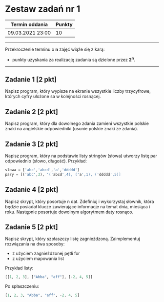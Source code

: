 # Zestaw zadań nr 1

| Termin oddania | Punkty     |
|----------------|:-----------|
|    09.03.2021 23:00 |   10        |

--- 
Przekroczenie terminu o **n** zajęć wiąże się z karą:
- punkty uzyskania za realizację zadania są dzielone przez **2<sup>n</sup>**.

--- 

## Zadanie 1 [2 pkt]
Napisz program, który wypisze na ekranie wszystkie liczby trzycyfrowe, których cyfry ułożone sa w kolejności rosnącej.

## Zadanie 2 [2 pkt]
Napisz program, który dla dowolnego zdania zamieni wszystkie polskie znaki na angielskie odpowiedniki (usunie polskie znaki ze zdania).

## Zadanie 3 [2 pkt]
Napisz program, który na podstawie listy stringów (słowa) utworzy listę par odpowiednio (słowo, długość).
Przykład:
```python
slowa = ['abc','abcd','a','ddddd']
pary = [('abc',3), '('abcd',4), ('a',1), ('ddddd',5)]
```
## Zadanie 4 [2 pkt]
Napisz skrypt, który posortuje n dat. Zdefiniuj i wykorzystaj słownik, która będzie posiadał klucze zawierające informacje na temat dnia, miesiąca i roku. Następnie posortuje dowolnym algorytmem daty rosnąco.

## Zadanie 5 [2 pkt]
Napisz skrypt, który szpłaszczy listę zagnieżdzoną. Zaimplementuj rozwiązania na dwa sposoby:
- z użyciem zagnieżdzonej pętli for
- z użyciem mapowania list
 
Przykład listy:
```python
[[1, 2, 3], ["Abba", "aff"], [-2, 4, 5]]
```

Po spłaszczeniu:
```python
[1, 2, 3, "Abba", "aff", -2, 4, 5]
```
